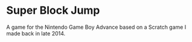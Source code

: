 <html>
<body>
<h1>Super Block Jump</h1>
<p>A game for the Nintendo Game Boy Advance based on a Scratch game I made back in late 2014.</p> <br />
</body>
</html>